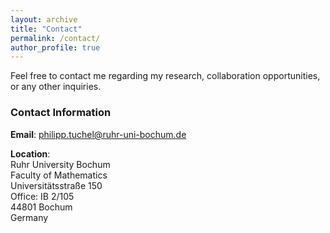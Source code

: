 ```yaml
---
layout: archive
title: "Contact"
permalink: /contact/
author_profile: true
---
```


Feel free to contact me regarding my research, collaboration opportunities, or any other inquiries.

### Contact Information

**Email**: [philipp.tuchel@ruhr-uni-bochum.de](mailto:philipp.tuchel@ruhr-uni-bochum.de)

**Location**:  
Ruhr University Bochum  
Faculty of Mathematics  
Universitätsstraße 150  
Office: IB 2/105  
44801 Bochum  
Germany